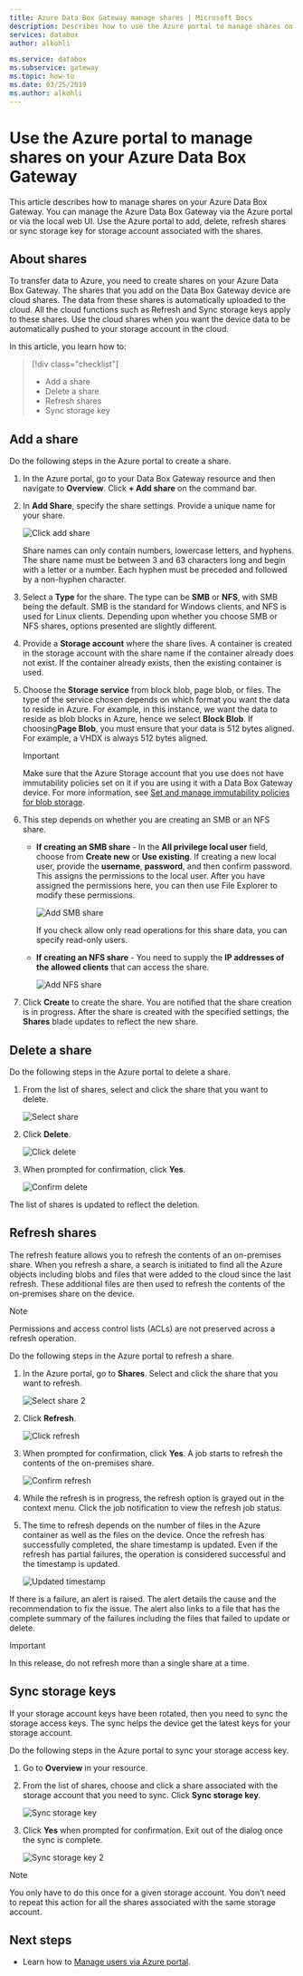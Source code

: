 ```yaml
---
title: Azure Data Box Gateway manage shares | Microsoft Docs 
description: Describes how to use the Azure portal to manage shares on your Azure Data Box Gateway.
services: databox
author: alkohli

ms.service: databox
ms.subservice: gateway
ms.topic: how-to
ms.date: 03/25/2019
ms.author: alkohli
---
```

# Use the Azure portal to manage shares on your Azure Data Box Gateway 

This article describes how to manage shares on your Azure Data Box Gateway. You can manage the Azure Data Box Gateway via the Azure portal or via the local web UI. Use the Azure portal to add, delete, refresh shares or sync storage key for storage account associated with the shares.

## About shares

To transfer data to Azure, you need to create shares on your Azure Data Box Gateway. The shares that you add on the Data Box Gateway device are cloud shares. The data from these shares is automatically uploaded to the cloud. All the cloud functions such as Refresh and Sync storage keys apply to these shares. Use the cloud shares when you want the device data to be automatically pushed to your storage account in the cloud.

In this article, you learn how to:

> [!div class="checklist"]
> * Add a share
> * Delete a share
> * Refresh shares
> * Sync storage key


## Add a share

Do the following steps in the Azure portal to create a share.

1. In the Azure portal, go to your Data Box Gateway resource and then navigate to **Overview**. Click **+ Add share** on the command bar.
2. In **Add Share**, specify the share settings. Provide a unique name for your share. 

    ![Click add share](media/data-box-gateway-manage-shares/add-share-1.png)

    Share names can only contain numbers, lowercase letters, and hyphens. The share name must be between 3 and 63 characters long and begin with a letter or a number. Each hyphen must be preceded and followed by a non-hyphen character.

3. Select a **Type** for the share. The type can be **SMB** or **NFS**, with SMB being the default. SMB is the standard for Windows clients, and NFS is used for Linux clients. Depending upon whether you choose SMB or NFS shares, options presented are slightly different.

4. Provide a **Storage account** where the share lives. A container is created in the storage account with the share name if the container already does not exist. If the container already exists, then the existing container is used.  

5. Choose the **Storage service** from block blob, page blob, or files. The type of the service chosen depends on which format you want the data to reside in Azure. For example, in this instance, we want the data to reside as blob blocks in Azure, hence we select **Block Blob**. If choosing**Page Blob**, you must ensure that your data is 512 bytes aligned. For example, a VHDX is always 512 bytes aligned.

   > [!IMPORTANT]
   > Make sure that the Azure Storage account that you use does not have immutability policies set on it if you are using it with a Data Box Gateway device. For more information, see [Set and manage immutability policies for blob storage](../storage/blobs/storage-blob-immutability-policies-manage.md).

6. This step depends on whether you are creating an SMB or an NFS share.
    - **If creating an SMB share** - In the **All privilege local user** field, choose from **Create new** or **Use existing**. If creating a new local user, provide the **username**, **password**, and then confirm password. This assigns the permissions to the local user. After you have assigned the permissions here, you can then use File Explorer to modify these permissions.

        ![Add SMB share](media/data-box-gateway-manage-shares/add-share-2.png)

        If you check allow only read operations for this share data, you can specify read-only users.
    - **If creating an NFS share** - You need to supply the **IP addresses of the allowed clients** that can access the share.

        ![Add NFS share](media/data-box-gateway-manage-shares/add-share-3.png)

7. Click **Create** to create the share. You are notified that the share creation is in progress. After the share is created with the specified settings, the **Shares** blade updates to reflect the new share.
 
## Delete a share

Do the following steps in the Azure portal to delete a share.

1. From the list of shares, select and click the share that you want to delete.

    ![Select share](media/data-box-gateway-manage-shares/delete-1.png)

2. Click **Delete**. 

    ![Click delete](media/data-box-gateway-manage-shares/delete-2.png)

3. When prompted for confirmation, click **Yes**.

    ![Confirm delete](media/data-box-gateway-manage-shares/delete-3.png)

The list of shares is updated to reflect the deletion.


## Refresh shares

The refresh feature allows you to refresh the contents of an on-premises share. When you refresh a share, a search is initiated to find all the Azure objects including blobs and files that were added to the cloud since the last refresh. These additional files are then used to refresh the contents of the on-premises share on the device. 

> [!NOTE]
> Permissions and access control lists (ACLs) are not preserved across a refresh operation. 

Do the following steps in the Azure portal to refresh a share.

1. In the Azure portal, go to **Shares**. Select and click the share that you want to refresh.

   ![Select share 2](media/data-box-gateway-manage-shares/refresh-1.png)

2. Click **Refresh**. 

   ![Click refresh](media/data-box-gateway-manage-shares/refresh-2.png)
 
3. When prompted for confirmation, click **Yes**. A job starts to refresh the contents of the on-premises share. 

   ![Confirm refresh](media/data-box-gateway-manage-shares/refresh-3.png)
 
4.   While the refresh is in progress, the refresh option is grayed out in the context menu. Click the job notification to view the refresh job status.

5. The time to refresh depends on the number of files in the Azure container as well as the files on the device. Once the refresh has successfully completed, the share timestamp is updated. Even if the refresh has partial failures, the operation is considered successful and the timestamp is updated. 

   ![Updated timestamp](media/data-box-gateway-manage-shares/refresh-4.png)
 
If there is a failure, an alert is raised. The alert details the cause and the recommendation to fix the issue. The alert also links to a file that has the complete summary of the failures including the files that failed to update or delete.

>[!IMPORTANT]
> In this release, do not refresh more than a single share at a time.

## Sync storage keys

If your storage account keys have been rotated, then you need to sync the storage access keys. The sync helps the device get the latest keys for your storage account.

Do the following steps in the Azure portal to sync your storage access key.

1. Go to **Overview** in your resource. 
2. From the list of shares, choose and click a share associated with the storage account that you need to sync. Click **Sync storage key**. 

     ![Sync storage key](media/data-box-gateway-manage-shares/sync-storage-key-1.png)

3. Click **Yes** when prompted for confirmation. Exit out of the dialog once the sync is complete.

     ![Sync storage key 2](media/data-box-gateway-manage-shares/sync-storage-key-2.png)

>[!NOTE]
> You only have to do this once for a given storage account. You don't need to repeat this action for all the shares associated with the same storage account.


## Next steps

- Learn how to [Manage users via Azure portal](data-box-gateway-manage-users.md).